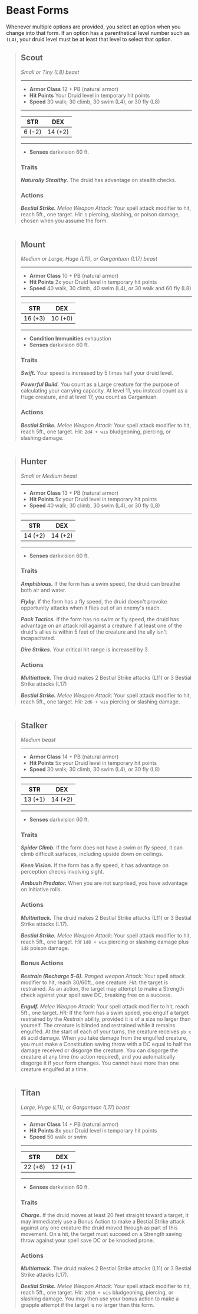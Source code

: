 # Beast Forms

Whenever multiple options are provided, you select an option when you change into that form. If an option has a parenthetical level number such as `(L4)`, your druid level must be at least that level to select that option.

> ## Scout
>
> *Small or Tiny (L8) beast*
> ___
>
> - **Armor Class** 12 + PB (natural armor)
> - **Hit Points** Your Druid level in temporary hit points
> - **Speed** 30 walk; 30 climb, 30 swim (L4), or 30 fly (L8)
>
> ___
> |  STR  |  DEX  |
> |:-----:|:-----:|
> |6  (-2)|14 (+2)|
> ___
>
> - **Senses** darkvision 60 ft.
>
> ### Traits
>
> ***Naturally Stealthy.*** The druid has advantage on stealth checks.
>
> ### Actions
>
> ***Bestial Strike.*** *Melee Weapon Attack:* Your spell attack modifier to hit, reach 5ft., one target. *Hit:* `1` piercing, slashing, or poison damage, chosen when you assume the form.

```
```

> ## Mount
>
> *Medium or Large, Huge (L11), or Gargantuan (L17) beast*
> ___
>
> - **Armor Class** 10 + PB (natural armor)
> - **Hit Points** 2x your Druid level in temporary hit points
> - **Speed** 40 walk, 30 climb, 40 swim (L4), or 30 walk and 60 fly (L8)
>
> ___
> |  STR  |  DEX  |
> |:-----:|:-----:|
> |16 (+3)|10 (+0)|
> ___
>
> - **Condition Immunities** exhaustion
> - **Senses** darkvision 60 ft.
>
> ### Traits
>
> ***Swift.*** Your speed is increased by 5 times half your druid level.
>
> ***Powerful Build.*** You count as a Large creature for the purpose of calculating your carrying capacity. At level 11, you instead count as a Huge creature, and at level 17, you count as Gargantuan.
>
> ### Actions
>
> ***Bestial Strike.*** *Melee Weapon Attack:* Your spell attack modifier to hit, reach 5ft., one target. *Hit:* `2d4 + wis` bludgeoning, piercing, or slashing damage.

```
```

> ## Hunter
>
> *Small or Medium beast*
> ___
>
> - **Armor Class** 13 + PB (natural armor)
> - **Hit Points** 5x your Druid level in temporary hit points
> - **Speed** 40 walk; 30 climb, 30 swim (L4), or 30 fly (L8)
>
> ___
> |  STR  |  DEX  |
> |:-----:|:-----:|
> |14  (+2)|14 (+2)|
> ___
>
> - **Senses** darkvision 60 ft.
>
> ### Traits
>
> ***Amphibious.*** If the form has a swim speed, the druid can breathe both air and water.
>
> ***Flyby.*** If the form has a fly speed, the druid doesn't provoke opportunity attacks when it flies out of an enemy's reach.
>
> ***Pack Tactics.*** If the form has no swim or fly speed, the druid has advantage on an attack roll against a creature if at least one of the druid's allies is within 5 feet of the creature and the ally isn't incapacitated.
>
> ***Dire Strikes.*** Your critical hit range is increased by 3.
>
> ### Actions
>
> ***Multiattack.*** The druid makes 2 Bestial Strike attacks (L11) or 3 Bestial Strike attacks (L17)
>
> ***Bestial Strike.*** *Melee Weapon Attack:* Your spell attack modifier to hit, reach 5ft., one target. *Hit:* `2d6 + wis` piercing or slashing damage.

```
```

> ## Stalker
>
> *Medium beast*
> ___
>
> - **Armor Class** 14 + PB (natural armor)
> - **Hit Points** 5x your Druid level in temporary hit points
> - **Speed** 30 walk; 30 climb, 30 swim (L4), or 30 fly (L8)
>
> ___
> |  STR  |  DEX  |
> |:-----:|:-----:|
> |13  (+1)|14 (+2)|
> ___
>
> - **Senses** darkvision 60 ft.
>
> ### Traits
>
> ***Spider Climb.*** If the form does not have a swim or fly speed, it can climb difficult surfaces, including upside down on ceilings.
>
> ***Keen Vision.*** If the form has a fly speed, it has advantage on perception checks involving sight.
>
> ***Ambush Predator.*** When you are not surprised, you have advantage on Initiative rolls.
>
> ### Actions
>
> ***Multiattack.*** The druid makes 2 Bestial Strike attacks (L11) or 3 Bestial Strike attacks (L17).
>
> ***Bestial Strike.*** *Melee Weapon Attack:* Your spell attack modifier to hit, reach 5ft., one target. *Hit* `1d8 + wis` piercing or slashing damage plus `1d8` poison damage.
>
> ### Bonus Actions
>
> ***Restrain (Recharge 5-6).*** *Ranged weapon Attack:* Your spell attack modifier to hit, reach 30/60ft., one creature. *Hit:* the target is restrained. As an action, the target may attempt to make a Strength check against your spell save DC, breaking free on a success.
>
> ***Engulf.*** *Melee Weapon Attack:* Your spell attack modifier to hit, reach 5ft., one target. *Hit:* If the form has a swim speed, you engulf a target restrained by the *Restrain* ability, provided it is of a size no larger than yourself. The creature is blinded and restrained while it remains engulfed. At the start of each of your turns, the creature receives `pb x d6` acid damage. When you take damage from the engulfed creature, you must make a Constitution saving throw with a DC equal to half the damage received or disgorge the creature. You can disgorge the creature at any time (no action required), and you automatically disgorge it if your form changes. You cannot have more than one creature engulfed at a time.

```
```

> ## Titan
>
> *Large, Huge (L11), or Gargantuan (L17) beast*
> ___
>
> - **Armor Class** 14 + PB (natural armor)
> - **Hit Points** 8x your Druid level in temporary hit points
> - **Speed** 50 walk or swim
>
> ___
> |  STR  |  DEX  |
> |:-----:|:-----:|
> |22  (+6)|12 (+1)|
> ___
>
> - **Senses** darkvision 60 ft.
>
> ### Traits
>
> ***Charge.*** If the druid moves at least 20 feet straight toward a target, it may immediately use a Bonus Action to make a Bestial Strike attack against any one creature the druid moved through as part of this movement. On a hit, the target must succeed on a Strength saving throw against your spell save DC or be knocked prone.
>
> ### Actions
>
> ***Multiattack.*** The druid makes 2 Bestial Strike attacks (L11) or 3 Bestial Strike attacks (L17).
>
> ***Bestial Strike.*** *Melee Weapon Attack:* Your spell attack modifier to hit, reach 5ft., one target. *Hit:* `2d10 + wis` bludgeoning, piercing, or slashing damage. You may then use your bonus action to make a grapple attempt if the target is no larger than this form.
